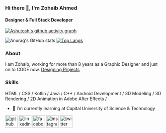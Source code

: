 ### Hi there 👋, I'm Zohaib Ahmed
#### Designer & Full Stack Developer

[![Ashutosh's github activity graph](https://activity-graph.herokuapp.com/graph?username=Zohaib1397&theme=xcode)](https://github.com/ashutosh00710/github-readme-activity-graph)


![Anurag's GitHub stats](https://github-readme-stats.vercel.app/api?username=Zohaib1397&show_icons=true&theme=dark)
[![Top Langs](https://github-readme-stats.vercel.app/api/top-langs/?username=Zohaib1397&theme=dark)](https://github.com/anuraghazra/github-readme-stats)



### About

I am Zohaib, working for more than 8 years as a Graphic Designer and just on to CODE now.
[Designing Projects](https://www.youtube.com/channel/UCmsmC2JRSYdWUowkGkT6WrQ)

### Skills
 HTML / CSS / Kotlin / Java / C++ /  Android Development / 3D Modeling / 3D Rendering / 2D Animation in Adobe After Effects / 

- 🌱 I’m currently learning at Capital University of Science & Technology 



[<img src='https://cdn.jsdelivr.net/npm/simple-icons@3.0.1/icons/github.svg' alt='github' height='40'>](https://github.com/Zohaib1397)  [<img src='https://cdn.jsdelivr.net/npm/simple-icons@3.0.1/icons/linkedin.svg' alt='linkedin' height='40'>](https://www.linkedin.com/in/zohaib1397/)  [<img src='https://cdn.jsdelivr.net/npm/simple-icons@3.0.1/icons/facebook.svg' alt='facebook' height='40'>](https://www.facebook.com/zohaib1397)  [<img src='https://cdn.jsdelivr.net/npm/simple-icons@3.0.1/icons/instagram.svg' alt='instagram' height='40'>](https://www.instagram.com/zohaib_1397/)  [<img src='https://cdn.jsdelivr.net/npm/simple-icons@3.0.1/icons/twitter.svg' alt='twitter' height='40'>](https://twitter.com/zohaib1397)  

